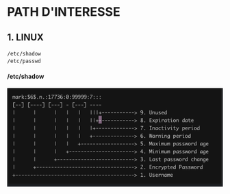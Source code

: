 # PATH D'INTERESSE 


## 1. LINUX

```bash
/etc/shadow 
/etc/passwd 
```

#### /etc/shadow
![img-1](https://github.com/Jxancestral17/utilitiesCyberSecurity/blob/master/OS/img/img-1.png)